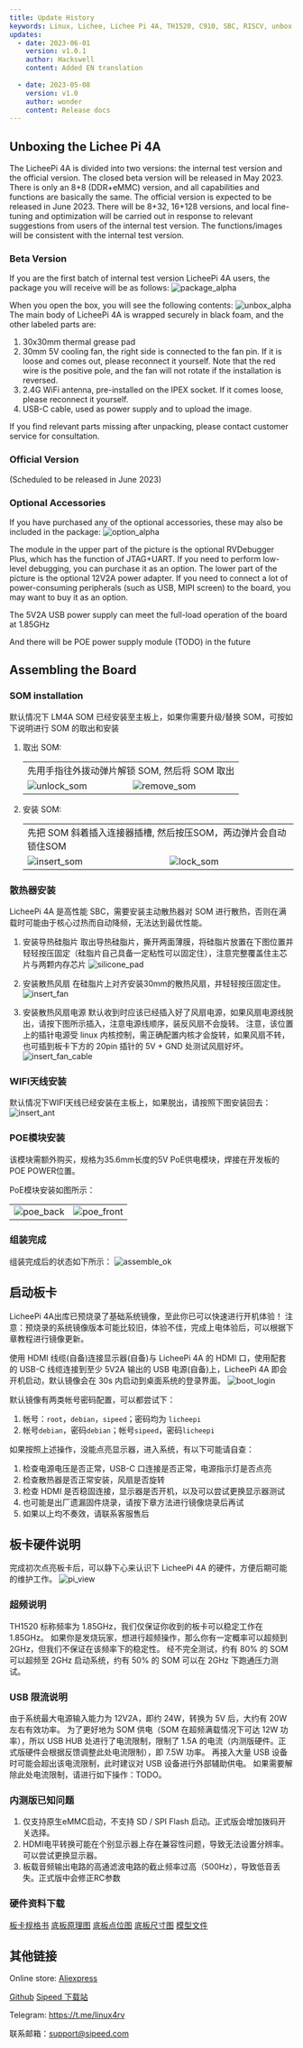 ```yaml
---
title: Update History
keywords: Linux, Lichee, Lichee Pi 4A, TH1520, C910, SBC, RISCV, unbox
updates:
  - date: 2023-06-01
    version: v1.0.1
    author: Hackswell
    content: Added EN translation
    
  - date: 2023-05-08
    version: v1.0
    author: wonder
    content: Release docs
---
```


## Unboxing the Lichee Pi 4A

The LicheePi 4A is divided into two versions: the internal test version and the official version.
The closed beta version will be released in May 2023. There is only an 8+8 (DDR+eMMC) version, and all capabilities and functions are basically the same.
The official version is expected to be released in June 2023. There will be 8+32, 16+128 versions, and local fine-tuning and optimization will be carried out in response to relevant suggestions from users of the internal test version. The functions/images will be consistent with the internal test version.

### Beta Version

If you are the first batch of internal test version LicheePi 4A users, the package you will receive will be as follows:
![package_alpha](./../../../../zh/lichee/th1520/lpi4a/assets/unbox/package_alpha.png)

When you open the box, you will see the following contents:
![unbox_alpha](./../../../../zh/lichee/th1520/lpi4a/assets/unbox/unbox_alpha.png) 
The main body of LicheePi 4A is wrapped securely in black foam, and the other labeled parts are:
1. 30x30mm thermal grease pad
2. 30mm 5V cooling fan, the right side is connected to the fan pin. If it is loose and comes out, please reconnect it yourself. Note that the red wire is the positive pole, and the fan will not rotate if the installation is reversed.
3. 2.4G WiFi antenna, pre-installed on the IPEX socket. If it comes loose, please reconnect it yourself.
5. USB-C cable, used as power supply and to upload the image.

If you find relevant parts missing after unpacking, please contact customer service for consultation.

### Official Version

(Scheduled to be released in June 2023)

### Optional Accessories

If you have purchased any of the optional accessories, these may also be included in the package:
![option_alpha](./../../../../zh/lichee/th1520/lpi4a/assets/unbox/option_alpha.png)

The module in the upper part of the picture is the optional RVDebugger Plus, which has the function of JTAG+UART. If you need to perform low-level debugging, you can purchase it as an option.
The lower part of the picture is the optional 12V2A power adapter.  If you need to connect a lot of power-consuming peripherals (such as USB, MIPI screen) to the board, you may want to buy it as an option.

The 5V2A USB power supply can meet the full-load operation of the board at 1.85GHz

And there will be POE power supply module (TODO) in the future

## Assembling the Board

### SOM installation

默认情况下 LM4A SOM 已经安装至主板上，如果你需要升级/替换 SOM，可按如下说明进行 SOM 的取出和安装

1. 取出 SOM:
   <table>
    <tr>
      <td colspan=2>先用手指往外拨动弹片解锁 SOM, 然后将 SOM 取出</td>
    </tr>
    <tr>
      <td><img src="./../../../../zh/lichee/th1520/lpi4a/assets/unbox/unlock_som.png" alt="unlock_som"></td>
      <td><img src="./../../../../zh/lichee/th1520/lpi4a/assets/unbox/remove_som.png" alt="remove_som"></td>
    </tr>
   </table>

2. 安装 SOM:
   <table>
    <tr>
      <td colspan=2>先把 SOM 斜着插入连接器插槽, 然后按压SOM，两边弹片会自动锁住SOM</td>
    </tr>
    <tr>
      <td><img src="./../../../../zh/lichee/th1520/lpi4a/assets/unbox/insert_som.png" alt="insert_som"></td>
      <td><img src="./../../../../zh/lichee/th1520/lpi4a/assets/unbox/lock_som.png" alt="lock_som"></td>
    </tr>
   </table>

### 散热器安装

LicheePi 4A 是高性能 SBC，需要安装主动散热器对 SOM 进行散热，否则在满载时可能由于核心过热而自动降频，无法达到最优性能。
1. 安装导热硅脂片
    取出导热硅脂片，撕开两面薄膜，将硅脂片放置在下图位置并轻轻按压固定（硅脂片自己具备一定粘性可以固定住），注意完整覆盖住主芯片与两颗内存芯片
    ![silicone_pad](./../../../../zh/lichee/th1520/lpi4a/assets/unbox/silicone_pad.png)

2. 安装散热风扇
    在硅脂片上对齐安装30mm的散热风扇，并轻轻按压固定住。
    ![insert_fan](./../../../../zh/lichee/th1520/lpi4a/assets/unbox/insert_fan.png)

3. 安装散热风扇电源
    默认收到时应该已经插入好了风扇电源，如果风扇电源线脱出，请按下图所示插入，注意电源线顺序，装反风扇不会旋转。
    注意，该位置上的插针电源受 linux 内核控制，需正确配置内核才会旋转，如果风扇不转，也可插到板卡下方的 20pin 插针的 5V + GND 处测试风扇好坏。
    ![insert_fan_cable](./../../../../zh/lichee/th1520/lpi4a/assets/unbox/insert_fan_cable.png)

### WIFI天线安装 

默认情况下WIFI天线已经安装在主板上，如果脱出，请按照下图安装回去：
![insert_ant](./../../../../zh/lichee/th1520/lpi4a/assets/unbox/insert_ant.png)

### POE模块安装

该模块需额外购买，规格为35.6mm长度的5V PoE供电模块，焊接在开发板的POE POWER位置。

PoE模块安装如图所示：

   <table>
    <tr>
      <td><img src="./../../../../zh/lichee/th1520/lpi4a/assets/unbox/unbox_poe_0.jpg" alt="poe_back"></td>
      <td><img src="./../../../../zh/lichee/th1520/lpi4a/assets/unbox/unbox_poe_1.jpg" alt="poe_front"></td>
    </tr>
   </table>

### 组装完成

组装完成后的状态如下所示：
![assemble_ok](./../../../../zh/lichee/th1520/lpi4a/assets/unbox/assemble_ok.png)

## 启动板卡

LicheePi 4A出库已预烧录了基础系统镜像，至此你已可以快速进行开机体验！
注意：预烧录的系统镜像版本可能比较旧，体验不佳，完成上电体验后，可以根据下章教程进行镜像更新。

使用 HDMI 线缆(自备)连接显示器(自备)与 LicheePi 4A 的 HDMI 口，使用配套的 USB-C 线缆连接到至少 5V2A 输出的 USB 电源(自备)上，LicheePi 4A 即会开机启动，默认镜像会在 30s 内启动到桌面系统的登录界面。
![boot_login](./../../../../zh/lichee/th1520/lpi4a/assets/unbox/boot_login.png)

默认镜像有两类帐号密码配置，可以都尝试下：
1. 帐号：`root`，`debian`，`sipeed`；密码均为 `licheepi`
2. 帐号`debian`，密码`debian`；帐号`sipeed`，密码`licheepi`

如果按照上述操作，没能点亮显示器，进入系统，有以下可能请自查：
1. 检查电源电压是否正常，USB-C 口连接是否正常，电源指示灯是否点亮
2. 检查散热器是否正常安装，风扇是否旋转
3. 检查 HDMI 是否稳固连接，显示器是否开机，以及可以尝试更换显示器测试
4. 也可能是出厂遗漏固件烧录，请按下章方法进行镜像烧录后再试
5. 如果以上均不奏效，请联系客服售后

## 板卡硬件说明

完成初次点亮板卡后，可以静下心来认识下 LicheePi 4A 的硬件，方便后期可能的维护工作。
![pi_view](./../../../../zh/lichee/th1520/lpi4a/assets/unbox/pi_view.png) 

### 超频说明

TH1520 标称频率为 1.85GHz，我们仅保证你收到的板卡可以稳定工作在 1.85GHz。
如果你是发烧玩家，想进行超频操作，那么你有一定概率可以超频到 2GHz，但我们不保证在该频率下的稳定性。
经不完全测试，约有 80% 的 SOM 可以超频至 2GHz 启动系统，约有 50% 的 SOM 可以在 2GHz 下跑通压力测试。

### USB 限流说明

由于系统最大电源输入能力为 12V2A，即约 24W，转换为 5V 后，大约有 20W 左右有效功率。
为了更好地为 SOM 供电（SOM 在超频满载情况下可达 12W 功率），所以 USB HUB 处进行了电流限制，限制了 1.5A 的电流（内测版硬件。正式版硬件会根据反馈调整此处电流限制），即 7.5W 功率。
再接入大量 USB 设备时可能会超出该电流限制，此时建议对 USB 设备进行外部辅助供电。
如果需要解除此处电流限制，请进行如下操作：TODO。

### 内测版已知问题

1. 仅支持原生eMMC启动，不支持 SD / SPI Flash 启动。正式版会增加拨码开关选择。
2. HDMI电平转换可能在个别显示器上存在兼容性问题，导致无法设置分辨率。可以尝试更换显示器。
3. 板载音频输出电路的高通滤波电路的截止频率过高（500Hz），导致低音丢失。正式版中会修正RC参数

### 硬件资料下载

[板卡规格书](https://dl.sipeed.com/shareURL/LICHEE/licheepi4a/01_Specification)
[底板原理图](https://dl.sipeed.com/shareURL/LICHEE/licheepi4a/02_Schematic)
[底板点位图](https://dl.sipeed.com/shareURL/LICHEE/licheepi4a/03_Bit_number_map)
[底板尺寸图](https://dl.sipeed.com/shareURL/LICHEE/licheepi4a/04_Dimensional_drawing)
[模型文件](https://dl.sipeed.com/shareURL/LICHEE/licheepi4a/05_3D_model)

## 其他链接

Online store: [Aliexpress](https://www.aliexpress.com/item/1005005532736080.html)

[Github](https://github.com/sipeed/LicheePi4A)
[Sipeed 下载站](https://dl.sipeed.com/shareURL/LICHEE/licheepi4a)

Telegram: https://t.me/linux4rv

联系邮箱：support@sipeed.com
